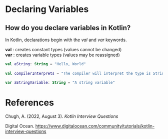 # Declaring Variables 

## How do you declare variables in Kotlin? 
In Kotlin, declarations begin with the *val* 
and *var* keywords. 

**val** : creates constant types (values cannot be changed)  
**var** : creates variable types (values may be reassigned) 

``` kotlin 
val aString: String = "Hello, World"
 
val compilerInterprets = "The compiler will interpret the type is String" 

var aStringVariable: String = "A string variable" 
```


# References 
Chugh, A. (2022, August 3). *Kotlin Interview Questions* 

Digital Ocean. <https://www.digitalocean.com/community/tutorials/kotlin-interview-questions> 
